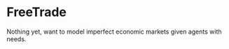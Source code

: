FreeTrade
=========

Nothing yet, want to model imperfect economic markets given agents with needs.
